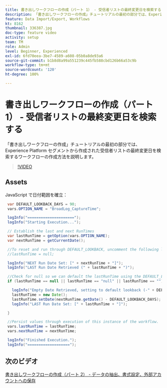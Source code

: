 ```yaml
---
title: 書き出しワークフローの作成（パート 1） - 受信者リストの最終変更日を検索する
description: 「書き出しワークフローの作成」チュートリアルの最初の部分では、Experience Platform セグメントから作成された受信者リストの最終変更日を検索するワークフローの作成方法を説明します。
feature: Data Import/Export, Workflows
kt: 8162
thumbnail: 336387.jpg
doc-type: feature video
activity: setup
team: TM
role: Admin
level: Beginner, Experienced
exl-id: 6fd70eea-3be7-4589-a608-05b0a8de93a6
source-git-commit: b1b8d8a99a551239c445fb588cbd126b66a53c9b
workflow-type: tm+mt
source-wordcount: '120'
ht-degree: 100%

---
```


# 書き出しワークフローの作成（パート 1） - 受信者リストの最終変更日を検索する

「書き出しワークフローの作成」チュートリアルの最初の部分では、Experience Platform セグメントから作成された受信者リストの最終変更日を検索するワークフローの作成方法を説明します。

>[!VIDEO](https://video.tv.adobe.com/v/336387?quality=12&learn=on)

## Assets

JavaScript で日付範囲を確立：

```java
 var DEFAULT_LOOKBACK_DAYS = 90;
 vars.OPTION_NAME = "BroadLog_CaptureTime";

 logInfo("=====================");
 logInfo("Starting Execution...");

 // Establish the last and next RunTimes
 var lastRunTime = getOption(vars.OPTION_NAME);
 var nextRunTime = getCurrentDate();

 //To reset and run through DEFAULT_LOOKBACK, uncomment the following line.
 //lastRunTime = null;

 logInfo("NEXT Run Date Set: [" + nextRunTime + "]");
 logInfo("LAST Run Date Retrieved (" + lastRunTime + ")");

 //Check for null so we can default the lastRunTime using the DEFAULT_LOOKBACK 
 if (lastRunTime == null || lastRunTime == "null" || lastRunTime == "") {

   logInfo("Empty Date Retrieved, setting to default lookback (-" + DEFAULT_LOOKBACK_DAYS + " days)");
   lastRunTime = new Date();
   lastRunTime.setDate(nextRunTime.getDate() - DEFAULT_LOOKBACK_DAYS);
   logInfo("LAST Run Date Set: [" + lastRunTime + "]");

 } 

 //Persist values through execution of this instance of the workflow.
 vars.lastRunTime = lastRunTime;
 vars.nextRunTime = nextRunTime;

 logInfo("Finished Execution.");
 logInfo("===================");
```

## 次のビデオ

[書き出しワークフローの作成（パート 2） - データの抽出、書式設定、外部アカウントへの保存](extract-format-save-data-to-external-account.md)
